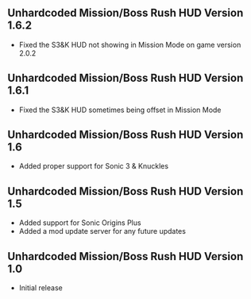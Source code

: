 ## Unhardcoded Mission/Boss Rush HUD Version 1.6.2
- Fixed the S3&K HUD not showing in Mission Mode on game version 2.0.2

## Unhardcoded Mission/Boss Rush HUD Version 1.6.1
- Fixed the S3&K HUD sometimes being offset in Mission Mode

## Unhardcoded Mission/Boss Rush HUD Version 1.6
- Added proper support for Sonic 3 & Knuckles

## Unhardcoded Mission/Boss Rush HUD Version 1.5
- Added support for Sonic Origins Plus
- Added a mod update server for any future updates

## Unhardcoded Mission/Boss Rush HUD Version 1.0
- Initial release